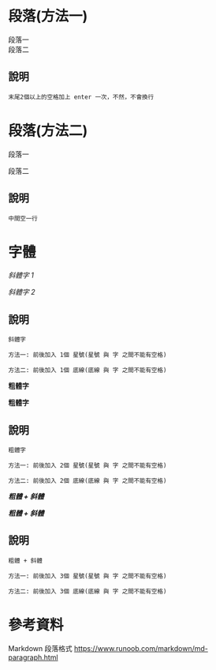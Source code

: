 # 段落(方法一)

段落一  
段落二

## 說明
```
末尾2個以上的空格加上 enter 一次，不然，不會換行
```

# 段落(方法二)

段落一

段落二

## 說明
```
中間空一行
```

# 字體

*斜體字 1*  

_斜體字 2_

## 說明

```
斜體字

方法一: 前後加入 1個 星號(星號 與 字 之間不能有空格)

方法二: 前後加入 1個 底線(底線 與 字 之間不能有空格)
```

**粗體字**  

__粗體字__

## 說明

```
粗體字

方法一: 前後加入 2個 星號(星號 與 字 之間不能有空格)

方法二: 前後加入 2個 底線(底線 與 字 之間不能有空格)
```

***粗體 + 斜體***  

___粗體 + 斜體___

## 說明

```
粗體 + 斜體

方法一: 前後加入 3個 星號(星號 與 字 之間不能有空格)

方法二: 前後加入 3個 底線(底線 與 字 之間不能有空格)
```

# 參考資料
Markdown 段落格式
<https://www.runoob.com/markdown/md-paragraph.html>

